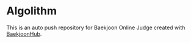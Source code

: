 # Algolithm
This is an auto push repository for Baekjoon Online Judge created with [BaekjoonHub](https://github.com/BaekjoonHub/BaekjoonHub).
